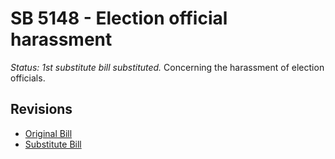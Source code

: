 # SB 5148 - Election official harassment
*Status: 1st substitute bill substituted.*
Concerning the harassment of election officials.

## Revisions
* [Original Bill](1/)
* [Substitute Bill](S/)